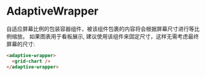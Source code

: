 # AdaptiveWrapper

自适应屏幕比例的包装容器组件，被该组件包裹的内容将会根据屏幕尺寸进行等比例缩放。 如果图表用于看板展示, 建议使用该组件来固定尺寸，这样无需考虑最终屏幕的尺寸:

```html
<adaptive-wrapper>
  <grid-chart />
</adaptive-wrapper>
```
